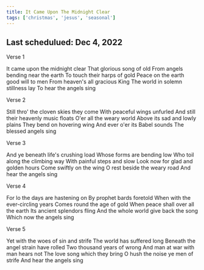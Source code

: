 ```yaml
---
title: It Came Upon The Midnight Clear
tags: ['christmas', 'jesus', 'seasonal']
---
```


## Last schedulued: Dec 4, 2022          

Verse 1

It came upon the midnight clear
That glorious song of old
From angels bending near the earth
To touch their harps of gold
Peace on the earth good will to men
From heaven's all gracious King
The world in solemn stillness lay
To hear the angels sing

Verse 2

Still thro' the cloven skies they come
With peaceful wings unfurled
And still their heavenly music floats
O'er all the weary world
Above its sad and lowly plains
They bend on hovering wing
And ever o'er its Babel sounds
The blessed angels sing

Verse 3

And ye beneath life's crushing load
Whose forms are bending low
Who toil along the climbing way
With painful steps and slow
Look now for glad and golden hours
Come swiftly on the wing
O rest beside the weary road
And hear the angels sing

Verse 4

For lo the days are hastening on
By prophet bards foretold
When with the ever-circling years
Comes round the age of gold
When peace shall over all the earth
Its ancient splendors fling
And the whole world give back the song
Which now the angels sing

Verse 5

Yet with the woes of sin and strife
The world has suffered long
Beneath the angel strain have rolled
Two thousand years of wrong
And man at war with man hears not
The love song which they bring
O hush the noise ye men of strife
And hear the angels sing
